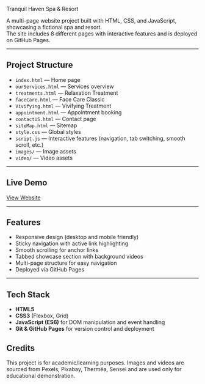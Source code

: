 Tranquil Haven Spa & Resort 

A multi-page website project built with HTML, CSS, and JavaScript, showcasing a fictional spa and resort.  
The site includes 8 different pages with interactive features and is deployed on GitHub Pages.

---

##  Project Structure
- `index.html` — Home page  
- `ourServices.html` — Services overview  
- `treatments.html` — Relaxation Treatment  
- `faceCare.html` — Face Care Classic  
- `Vivifying.html` — Vivifying Treatment  
- `appointment.html` — Appointment booking  
- `contactUS.html` — Contact page  
- `siteMap.html` — Sitemap  
- `style.css` — Global styles  
- `script.js` — Interactive features (navigation, tab switching, smooth scroll, etc.)  
- `images/` — Image assets  
- `video/` — Video assets  

---

##  Live Demo
[ View Website](https://jie-ui.github.io/Spa-Website/)

---

##  Features
- Responsive design (desktop and mobile friendly)  
- Sticky navigation with active link highlighting  
- Smooth scrolling for anchor links  
- Tabbed showcase section with background videos  
- Multi-page structure for easy navigation  
- Deployed via GitHub Pages  

---

##  Tech Stack
- **HTML5**  
- **CSS3** (Flexbox, Grid)  
- **JavaScript (ES6)** for DOM manipulation and event handling  
- **Git & GitHub Pages** for version control and deployment  

## Credits

This project is for academic/learning purposes.
Images and videos are sourced from Pexels, Pixabay, Thermëa, Sensei and are used only for educational demonstration.





